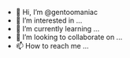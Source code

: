 - 👋 Hi, I’m @gentoomaniac
- 👀 I’m interested in ...
- 🌱 I’m currently learning ...
- 💞️ I’m looking to collaborate on ...
- 📫 How to reach me ...

<!---
gentoomaniac/gentoomaniac is a ✨ special ✨ repository because its `README.md` (this file) appears on your GitHub profile.
You can click the Preview link to take a look at your changes.
--->
